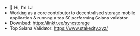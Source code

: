 - 👋 Hi, I’m LJ
- Working as a core contributor to decentralised storage mobile application & running a top 50 performing Solana validator.
- Download: https://linktr.ee/synxstorage
- Top Solana Validator: https://www.stakecity.xyz/
<!---
LJ-Solana/LJ-Solana is a ✨ special ✨ repository because its `README.md` (this file) appears on your GitHub profile.
You can click the Preview link to take a look at your changes.
--->
